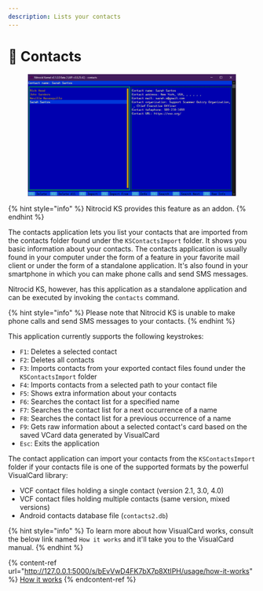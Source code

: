 ```yaml
---
description: Lists your contacts
---
```


# 👥 Contacts

<figure><img src="../../../../.gitbook/assets/image (41).png" alt=""><figcaption></figcaption></figure>

{% hint style="info" %}
Nitrocid KS provides this feature as an addon.
{% endhint %}

The contacts application lets you list your contacts that are imported from the contacts folder found under the `KSContactsImport` folder. It shows you basic information about your contacts. The contacts application is usually found in your computer under the form of a feature in your favorite mail client or under the form of a standalone application. It's also found in your smartphone in which you can make phone calls and send SMS messages.

Nitrocid KS, however, has this application as a standalone application and can be executed by invoking the `contacts` command.

{% hint style="info" %}
Please note that Nitrocid KS is unable to make phone calls and send SMS messages to your contacts.
{% endhint %}

This application currently supports the following keystrokes:

* `F1`: Deletes a selected contact
* `F2`: Deletes all contacts
* `F3`: Imports contacts from your exported contact files found under the `KSContactsImport` folder
* `F4`: Imports contacts from a selected path to your contact file
* `F5`: Shows extra information about your contacts
* `F6`: Searches the contact list for a specified name
* `F7`: Searches the contact list for a next occurrence of a name
* `F8`: Searches the contact list for a previous occurrence of a name
* `F9`: Gets raw information about a selected contact's card based on the saved VCard data generated by VisualCard
* `Esc`: Exits the application

The contact application can import your contacts from the `KSContactsImport` folder if your contacts file is one of the supported formats by the powerful VisualCard library:

* VCF contact files holding a single contact (version 2.1, 3.0, 4.0)
* VCF contact files holding multiple contacts (same version, mixed versions)
* Android contacts database file (`contacts2.db`)

{% hint style="info" %}
To learn more about how VisualCard works, consult the below link named `How it works` and it'll take you to the VisualCard manual.
{% endhint %}

{% content-ref url="http://127.0.0.1:5000/s/bEvVwD4FK7bX7p8XtIPH/usage/how-it-works" %}
[How it works](http://127.0.0.1:5000/s/bEvVwD4FK7bX7p8XtIPH/usage/how-it-works)
{% endcontent-ref %}
